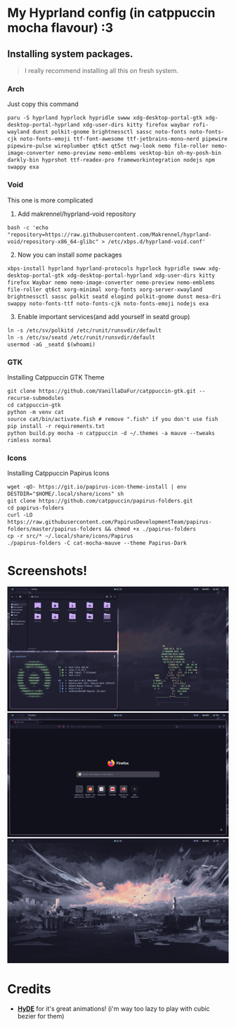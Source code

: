 # My Hyprland config (in catppuccin mocha flavour) :3

## Installing system packages.

> I really recommend installing all this on fresh system.

### Arch
Just copy this command
```
paru -S hyprland hyprlock hypridle swww xdg-desktop-portal-gtk xdg-desktop-portal-hyprland xdg-user-dirs kitty firefox waybar rofi-wayland dunst polkit-gnome brightnessctl sassc noto-fonts noto-fonts-cjk noto-fonts-emoji ttf-font-awesome ttf-jetbrains-mono-nerd pipewire pipewire-pulse wireplumber qt6ct qt5ct nwg-look nemo file-roller nemo-image-converter nemo-preview nemo-emblems vesktop-bin oh-my-posh-bin darkly-bin hyprshot ttf-readex-pro frameworkintegration nodejs npm swappy exa
```

### Void
This one is more complicated
1. Add makrennel/hyprland-void repository
```
bash -c 'echo "repository=https://raw.githubusercontent.com/Makrennel/hyprland-void/repository-x86_64-glibc" > /etc/xbps.d/hyprland-void.conf'
```
2. Now you can install *some* packages
```
xbps-install hyprland hyprland-protocols hyprlock hypridle swww xdg-desktop-portal-gtk xdg-desktop-portal-hyprland xdg-user-dirs kitty firefox Waybar nemo nemo-image-converter nemo-preview nemo-emblems file-roller qt6ct xorg-minimal xorg-fonts xorg-server-xwayland brightnessctl sassc polkit seatd elogind polkit-gnome dunst mesa-dri swappy noto-fonts-ttf noto-fonts-cjk noto-fonts-emoji nodejs exa
```

3. Enable important services(and add yourself in seatd group)
```
ln -s /etc/sv/polkitd /etc/runit/runsvdir/default
ln -s /etc/sv/seatd /etc/runit/runsvdir/default
usermod -aG _seatd $(whoami)
```

### GTK
Installing Catppuccin GTK Theme
```
git clone https://github.com/VanillaDaFur/catppuccin-gtk.git --recurse-submodules
cd catppuccin-gtk
python -m venv cat
source cat/bin/activate.fish # remove ".fish" if you don't use fish
pip install -r requirements.txt
python build.py mocha -n catppuccin -d ~/.themes -a mauve --tweaks rimless normal
```
### Icons
Installing Catppuccin Papirus Icons 
```
wget -qO- https://git.io/papirus-icon-theme-install | env DESTDIR="$HOME/.local/share/icons" sh
git clone https://github.com/catppuccin/papirus-folders.git 
cd papirus-folders
curl -LO https://raw.githubusercontent.com/PapirusDevelopmentTeam/papirus-folders/master/papirus-folders && chmod +x ./papirus-folders
cp -r src/* ~/.local/share/icons/Papirus
./papirus-folders -C cat-mocha-mauve --theme Papirus-Dark
```

# Screenshots! 

![Screenshot](assets/image0.png)
![Screenshot](assets/image1.png)
![Screenshot](assets/image2.png)

# Credits
- **[HyDE](https://github.com/HyDE-Project/HyDE)** for it's great animations! (i'm way too lazy to play with cubic bezier for them)

